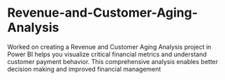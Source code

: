 # Revenue-and-Customer-Aging-Analysis
Worked on creating a Revenue and Customer Aging Analysis project in Power  BI helps you visualize critical financial metrics and understand customer  payment behavior. This comprehensive analysis enables better decision making and improved financial management
